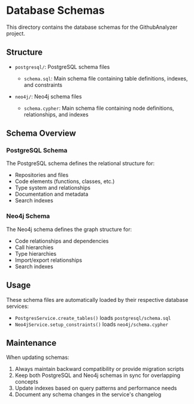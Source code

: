 # Database Schemas

This directory contains the database schemas for the GithubAnalyzer project.

## Structure

- `postgresql/`: PostgreSQL schema files
  - `schema.sql`: Main schema file containing table definitions, indexes, and constraints
  
- `neo4j/`: Neo4j schema files
  - `schema.cypher`: Main schema file containing node definitions, relationships, and indexes

## Schema Overview

### PostgreSQL Schema

The PostgreSQL schema defines the relational structure for:

- Repositories and files
- Code elements (functions, classes, etc.)
- Type system and relationships
- Documentation and metadata
- Search indexes

### Neo4j Schema

The Neo4j schema defines the graph structure for:

- Code relationships and dependencies
- Call hierarchies
- Type hierarchies
- Import/export relationships
- Search indexes

## Usage

These schema files are automatically loaded by their respective database services:

- `PostgresService.create_tables()` loads `postgresql/schema.sql`
- `Neo4jService.setup_constraints()` loads `neo4j/schema.cypher`

## Maintenance

When updating schemas:

1. Always maintain backward compatibility or provide migration scripts
2. Keep both PostgreSQL and Neo4j schemas in sync for overlapping concepts
3. Update indexes based on query patterns and performance needs
4. Document any schema changes in the service's changelog
